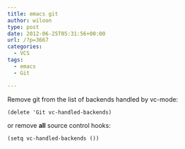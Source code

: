 ```yaml
---
title: emacs git
author: wiloon
type: post
date: 2012-06-25T05:31:56+00:00
url: /?p=3667
categories:
  - VCS
tags:
  - emacs
  - Git

---
```

Remove git from the list of backends handled by vc-mode:

    (delete 'Git vc-handled-backends) 

or remove **all** source control hooks:

    (setq vc-handled-backends ())